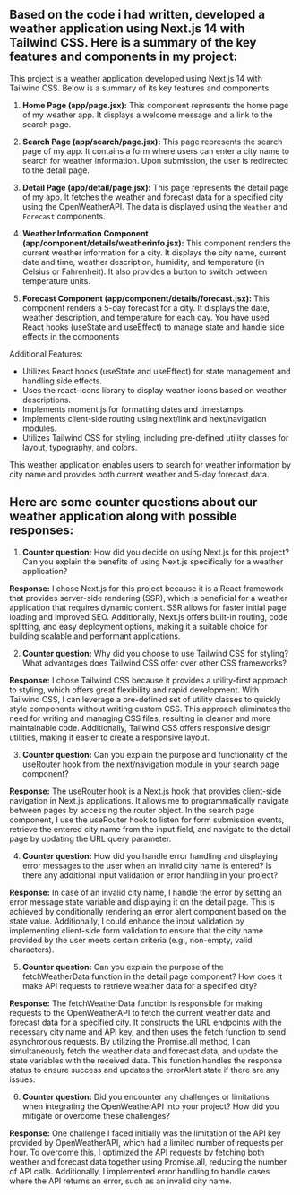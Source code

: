 ## Based on the code i had written, developed a weather application using Next.js 14 with Tailwind CSS. Here is a summary of the key features and components in my project:

This project is a weather application developed using Next.js 14 with Tailwind CSS. Below is a summary of its key features and components:

1. **Home Page (app/page.jsx):** This component represents the home page of my weather app. It displays a welcome message and a link to the search page.

2. **Search Page (app/search/page.jsx):** This page represents the search page of my app. It contains a form where users can enter a city name to search for weather information. Upon submission, the user is redirected to the detail page.
3. **Detail Page (app/detail/page.jsx):** This page represents the detail page of my app. It fetches the weather and forecast data for a specified city using the OpenWeatherAPI. The data is displayed using the `Weather` and `Forecast` components.

4. **Weather Information Component (app/component/details/weatherinfo.jsx):** This component renders the current weather information for a city. It displays the city name, current date and time, weather description, humidity, and temperature (in Celsius or Fahrenheit). It also provides a button to switch between temperature units.

5. **Forecast Component (app/component/details/forecast.jsx):** This component renders a 5-day forecast for a city. It displays the date, weather description, and temperature for each day.
You have used React hooks (useState and useEffect) to manage state and handle side effects in the components

Additional Features:

- Utilizes React hooks (useState and useEffect) for state management and handling side effects.
- Uses the react-icons library to display weather icons based on weather descriptions.
- Implements moment.js for formatting dates and timestamps.
- Implements client-side routing using next/link and next/navigation modules.
- Utilizes Tailwind CSS for styling, including pre-defined utility classes for layout, typography, and colors.

This weather application enables users to search for weather information by city name and provides both current weather and 5-day forecast data.



## Here are some counter questions about our weather application along with possible responses:


1. **Counter question:** How did you decide on using Next.js for this project? Can you explain the benefits of using Next.js specifically for a weather application?

 **Response:** I chose Next.js for this project because it is a React framework that provides server-side rendering (SSR), which is beneficial for a weather application that requires dynamic content. SSR allows for faster initial page loading and improved SEO. Additionally, Next.js offers built-in routing, code splitting, and easy deployment options, making it a suitable choice for building scalable and performant applications.
 
2. **Counter question:**  Why did you choose to use Tailwind CSS for styling? What advantages does Tailwind CSS offer over other CSS frameworks?

**Response:** I chose Tailwind CSS because it provides a utility-first approach to styling, which offers great flexibility and rapid development. With Tailwind CSS, I can leverage a pre-defined set of utility classes to quickly style components without writing custom CSS. This approach eliminates the need for writing and managing CSS files, resulting in cleaner and more maintainable code. Additionally, Tailwind CSS offers responsive design utilities, making it easier to create a responsive layout.

3. **Counter question:**  Can you explain the purpose and functionality of the useRouter hook from the next/navigation module in your search page component?

**Response:** The useRouter hook is a Next.js hook that provides client-side navigation in Next.js applications. It allows me to programmatically navigate between pages by accessing the router object. In the search page component, I use the useRouter hook to listen for form submission events, retrieve the entered city name from the input field, and navigate to the detail page by updating the URL query parameter.

4. **Counter question:**  How did you handle error handling and displaying error messages to the user when an invalid city name is entered? Is there any additional input validation or error handling in your project?

**Response:** In case of an invalid city name, I handle the error by setting an error message state variable and displaying it on the detail page. This is achieved by conditionally rendering an error alert component based on the state value. Additionally, I could enhance the input validation by implementing client-side form validation to ensure that the city name provided by the user meets certain criteria (e.g., non-empty, valid characters).

5. **Counter question:**  Can you explain the purpose of the fetchWeatherData function in the detail page component? How does it make API requests to retrieve weather data for a specified city?

**Response:** The fetchWeatherData function is responsible for making requests to the OpenWeatherAPI to fetch the current weather data and forecast data for a specified city. It constructs the URL endpoints with the necessary city name and API key, and then uses the fetch function to send asynchronous requests. By utilizing the Promise.all method, I can simultaneously fetch the weather data and forecast data, and update the state variables with the received data. This function handles the response status to ensure success and updates the errorAlert state if there are any issues.

6. **Counter question:**  Did you encounter any challenges or limitations when integrating the OpenWeatherAPI into your project? How did you mitigate or overcome these challenges?

**Response:** One challenge I faced initially was the limitation of the API key provided by OpenWeatherAPI, which had a limited number of requests per hour. To overcome this, I optimized the API requests by fetching both weather and forecast data together using Promise.all, reducing the number of API calls. Additionally, I implemented error handling to handle cases where the API returns an error, such as an invalid city name.



